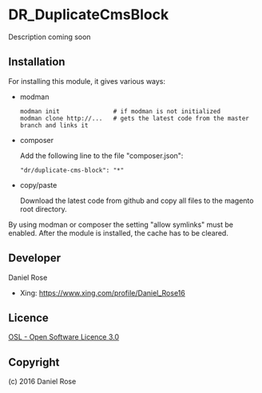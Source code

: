 DR_DuplicateCmsBlock
=============================
Description coming soon

Installation
-------
For installing this module, it gives various ways:

* modman

  ```
  modman init 			    # if modman is not initialized
  modman clone http://... 	# gets the latest code from the master branch and links it
  ```

* composer

  Add the following line to the file "composer.json":

  `"dr/duplicate-cms-block": "*"`

* copy/paste

  Download the latest code from github and copy all files to the magento root directory.

By using modman or composer the setting "allow symlinks" must be enabled. After the module is installed, the cache has to be cleared.

Developer
---------
Daniel Rose

* Xing: https://www.xing.com/profile/Daniel_Rose16

Licence
-------
[OSL - Open Software Licence 3.0](http://opensource.org/licenses/osl-3.0.php)

Copyright
---------
(c) 2016 Daniel Rose